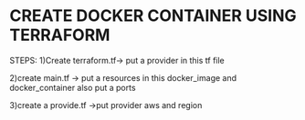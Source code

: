 # CREATE DOCKER CONTAINER USING TERRAFORM

STEPS:
1)Create terraform.tf-> put a provider in this tf file

2)create main.tf -> put a resources in this docker_image and docker_container also put a ports

3)create a provide.tf ->put provider aws and region 
